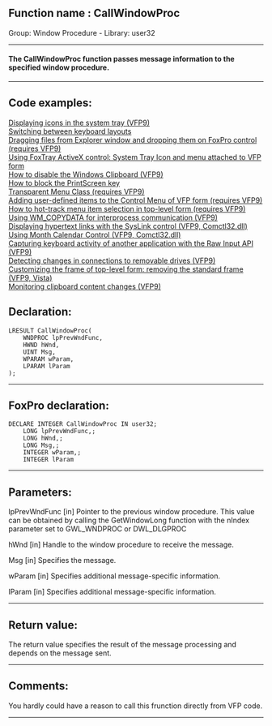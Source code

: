 
## Function name : CallWindowProc
Group: Window Procedure - Library: user32    
***  


#### The CallWindowProc function passes message information to the specified window procedure.
***  


## Code examples:
[Displaying icons in the system tray (VFP9)](../../samples/sample_235.md)  
[Switching between keyboard layouts](../../samples/sample_275.md)  
[Dragging files from Explorer window and dropping them on FoxPro control (requires VFP9)](../../samples/sample_323.md)  
[Using FoxTray ActiveX control: System Tray Icon and menu attached to VFP form](../../samples/sample_336.md)  
[How to disable the Windows Clipboard (VFP9)](../../samples/sample_488.md)  
[How to block the PrintScreen key](../../samples/sample_489.md)  
[Transparent Menu Class (requires VFP9)](../../samples/sample_496.md)  
[Adding user-defined items to the Control Menu of VFP form (requires VFP9)](../../samples/sample_512.md)  
[How to hot-track menu item selection in top-level form (requires VFP9)](../../samples/sample_521.md)  
[Using WM_COPYDATA for interprocess communication (VFP9)](../../samples/sample_536.md)  
[Displaying hypertext links with the SysLink control (VFP9, Comctl32.dll)](../../samples/sample_559.md)  
[Using Month Calendar Control (VFP9, Comctl32.dll)](../../samples/sample_560.md)  
[Capturing keyboard activity of another application with the Raw Input API (VFP9)](../../samples/sample_572.md)  
[Detecting changes in connections to removable drives (VFP9)](../../samples/sample_573.md)  
[Customizing the frame of top-level form: removing the standard frame (VFP9, Vista)](../../samples/sample_574.md)  
[Monitoring clipboard content changes (VFP9)](../../samples/sample_601.md)  

## Declaration:
```foxpro  
LRESULT CallWindowProc(
	WNDPROC lpPrevWndFunc,
	HWND hWnd,
	UINT Msg,
	WPARAM wParam,
	LPARAM lParam
);  
```  
***  


## FoxPro declaration:
```foxpro  
DECLARE INTEGER CallWindowProc IN user32;
	LONG lpPrevWndFunc,;
	LONG hWnd,;
	LONG Msg,;
	INTEGER wParam,;
	INTEGER lParam  
```  
***  


## Parameters:
lpPrevWndFunc
[in] Pointer to the previous window procedure. This value can be obtained by calling the GetWindowLong function with the nIndex parameter set to GWL_WNDPROC or DWL_DLGPROC

hWnd
[in] Handle to the window procedure to receive the message. 

Msg
[in] Specifies the message. 

wParam
[in] Specifies additional message-specific information.

lParam
[in] Specifies additional message-specific information.  
***  


## Return value:
The return value specifies the result of the message processing and depends on the message sent.  
***  


## Comments:
You hardly could have a reason to call this frunction directly from VFP code.  
  
***  

